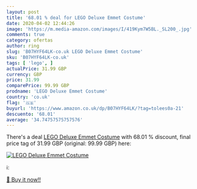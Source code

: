 ```yaml
---
layout: post
title: '68.01 % deal for LEGO Deluxe Emmet Costume'
date: 2020-04-02 12:44:26
image: 'https://m.media-amazon.com/images/I/419Kym7W5BL._SL200_.jpg'
comments: true
category: ofertas
author: ring
slug: 'B07HYF64LK-co.uk LEGO Deluxe Emmet Costume'
sku: 'B07HYF64LK-co.uk'
tags: [ 'lego', ]
actualPrice: 31.99 GBP
currency: GBP
price: 31.99
comparePrice: 99.99 GBP
prodname: 'LEGO Deluxe Emmet Costume'
country: 'co.uk'
flag: '🇬🇧'
buyurl: 'https://www.amazon.co.uk/dp/B07HYF64LK/?tag=tolees0a-21'
descuento: '68.01'
average: '34.74757575757576'
---
```


There's a deal [LEGO Deluxe Emmet Costume](https://www.amazon.co.uk/dp/B07HYF64LK/?tag=tolees0a-21)  with  68.01 % discount, final price tag of  31.99 GBP (original: 99.99 GBP) here:

[![LEGO Deluxe Emmet Costume](https://m.media-amazon.com/images/I/419Kym7W5BL._SL200_.jpg)](https://www.amazon.co.uk/dp/B07HYF64LK/?tag=tolees0a-21)

ℹ️:


[🛒 Buy it now!!](https://www.amazon.co.uk/dp/B07HYF64LK/?tag=tolees0a-21)
